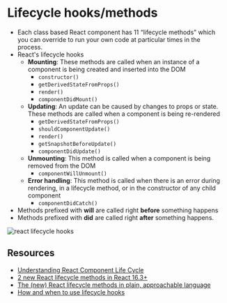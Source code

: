 # Lifecycle hooks/methods

* Each class based React component has 11 “lifecycle methods” which you can override to run your own code at particular times in the process.
* React's lifecycle hooks
  * **Mounting**: These methods are called when an instance of a component is being created and inserted into the DOM
    * `constructor()`
    * `getDerivedStateFromProps()`
    * `render()`
    * `componentDidMount()`
  * **Updating**: An update can be caused by changes to props or state. These methods are called when a component is being re-rendered
    * `getDerivedStateFromProps()`
    * `shouldComponentUpdate()`
    * `render()`
    * `getSnapshotBeforeUpdate()`
    * `componentDidUpdate()`
  * **Unmounting**: This method is called when a component is being removed from the DOM
    * `componentWillUnmount()`
  * **Error handling**: This method is called when there is an error during rendering, in a lifecycle method, or in the constructor of any child component
    * `componentDidCatch()`
* Methods prefixed with **will** are called right **before** something happens
* Methods prefixed with **did** are called right **after** something happens.

![react lifecycle hooks](../../../.gitbook/assets/react_lifecycle_hooks.jpeg)

## Resources

* [Understanding React Component Life Cycle](https://medium.com/@baphemot/understanding-reactjs-component-life-cycle-823a640b3e8d)
* [2 new React lifecycle methods in React 16.3+](https://medium.com/@baphemot/understanding-react-react-16-3-component-life-cycle-23129bc7a705)
* [The \(new\) React lifecycle methods in plain, approachable language](https://blog.logrocket.com/the-new-react-lifecycle-methods-in-plain-approachable-language-61a2105859f3)
* [How and when to use lifecycle hooks](https://engineering.musefind.com/react-lifecycle-methods-how-and-when-to-use-them-2111a1b692b1)

